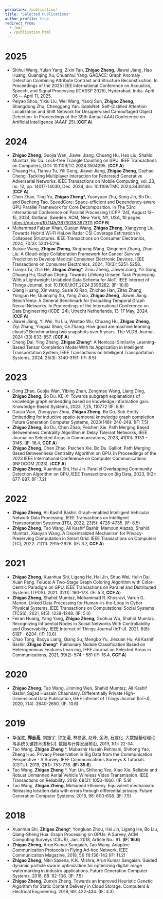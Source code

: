 ```yaml
---
permalink: /publication/
title: "Selected Publications"
author_profile: true
redirect_from: 
  - /md/
  - /publication.html
---
```

2025
====
- Shihui Wang, Yulan Yang, Zixin Tan, **Zhigao Zheng**, Jiawei Jiang, Hao Huang, Quanqing Xu, Chuanhui Yang. GADACE: Graph Anomaly Detection Combining
Attribute Contrast and Structure Reconstruction. In Proceedings of the 2025 IEEE International Conference on Acoustics, Speech, and Signal Processing (ICASSP 2025), Hyderabad, India. April 06 -- April 11, 2025.
- Peiyao Shou, Yixiu Liu, Wei Wang, Yaoqi Sun, **Zhigao Zheng**, Shangdong Zhu, Chenggang Yan. SdalsNet: Self-Distilled Attention Localization and Shift Network for Unsupervised Camouflaged Object Detection. In Proceedings of the 39th Annual AAAI Conference on Artificial Intelligence (AAAI' 25).(**CCF A**)

2024
=====
- **Zhigao Zheng**, Guojia Wan, Jiawei Jiang, Chuang Hu, Hao Liu, Shahid Mumtaz, Bo Du. Lock-free Triangle Counting on GPU. IEEE Transactions on Computers, DOI: 10.1109/TC.2024.3504295. (**CCF A**)
- Chuang Hu, Tianyu Tu, Yili Gong, Jiawei Jiang, **Zhigao Zheng**, Dazhao Cheng. Tackling Multiplayer Interaction for Federated Generative Adversarial Networks. IEEE Transactions on Mobile Computing, vol. 23, no. 12, pp. 14017-14030, Dec. 2024, doi: 10.1109/TMC.2024.3438148. (**CCF A**)
- Chen Zhao, Ting Yu, **Zhigao Zheng***, Yuanyuan Zhu, Song Jin, Bo Du, and Dacheng Tao. SpeedCore: Space-efficient and Dependency-aware GPU Parallel Framework for Core Decomposition. In The 53rd International Conference on Parallel Processing (ICPP ’24), August 12–15, 2024, Gotland, Sweden. ACM, New York, NY, USA, 10 pages. https://doi.org/10.1145/3673038.3673111 (**CCF B**)
- Muhammad Faizan Khan, Guojun Wang, **Zhigao Zheng**, Xiangyong Liu. Towards Hybrid Wi-Fi HaLow Radar CSI Coverage Estimation in Collapsed Structures. IEEE Transactions on Consumer Electronics, 2024, 70(3): 5201-5216.
- Suixue Wang, **Zhigao Zheng**, Xinghong Wang, Qingchen Zhang, Zhuo Liu. A Cloud-edge Collaboration Framework for Cancer Survival Prediction to Develop Medical Consumer Electronic Devices. IEEE Transactions on Consumer Electronics, 2024, 70(3): 5251-5258.
- Tianyu Tu, Zhili He, **Zhigao Zheng***, Zimu Zheng, Jiawei Jiang, Yili Gong, Chuang Hu, Dazhao Cheng. Towards Lifelong Unseen Task Processing With a Lightweight Unlabeled Data Schema for AIoT. IEEE Internet of Things Journal, doi: 10.1109/JIOT.2024.3396282. (IF: 10.6)
- Qiang Huang, Xin wang, Susie Xi Rao, Zhichao Han, Zitao Zhang, Yongjun He, Quanqing Xu, Yang Zhao, **Zhigao Zheng**, Jiawei Jiang. BenchTemp: A General Benchmark for Evaluating Temporal Graph Neural Networks. In Proceedings of the International Conference on Data Engineering (ICDE' 24), Utrecht Netherlands, 13-17 May, 2024. (**CCF A**)
- Jiawei Jiang, Yi Wei, Yu Liu, Wentao Wu, Chuang Hu, **Zhigao Zheng**, Ziyi Zhang, Yingxia Shao, Ce Zhang. How good are machine learning clouds? Benchmarking two snapshots over 5 years. The VLDB Journal, 2024 (33):833-857. (**CCF A**)
- Cheng Dai, Ying Zhang, **Zhigao Zheng***. A Nonlocal Similarity Learning-Based Tensor Completion Model With Its Application in Intelligent Transportation System, IEEE Transactions on Intelligent Transportation Systems, 2024, 25(3): 3140-3151. (IF: 8.5)

2023
=====
-	Dong Zhao, Guojia Wan, Yibing Zhan, Zengmao Wang, Liang Ding, **Zhigao Zheng**, Bo Du. KE-X: Towards subgraph explanations of knowledge graph embedding based on knowledge information gain. Knowledge-Based Systems, 2023, 7,25, 110772 (IF: 8.8)
- Guojia Wan, Zhengyun Zhou, **Zhigao Zheng**, Bo Du. Sub-Entity Embedding for inductive spatio-temporal knowledge graph completion. Future Generation Computer Systems, 2023(148): 240-249. (IF: 7.5)
- **Zhigao Zheng**, Bo Du, Chen Zhao, Peichen Xie. Path Merging Based Betweenness Centrality Algorithm in Delay Tolerant Networks, IEEE Journal on Selected Areas in Communications, 2023, 41(10): 3133 - 3145. (IF: 16.4, **CCF A**)
- **Zhigao Zheng**, Chen Zhao, Peichen Xie, Bo Du. Galliot: Path Merging Based Betweenness Centrality Algorithm on GPU. In Proceedings of the 2023 IEEE International Conference on Computer Communications (INFOCOM 2023). (**CCF A**)
- **Zhigao Zheng**, Xuanhua Shi, Hai Jin. Parallel Overlapping Community Detection Algorithm on GPU, IEEE Transactions on Big Data, 2023, 9(2): 677-687. (IF: 7.2)

2022
=====
-	**Zhigao Zheng**, Ali Kashif Bashir. Graph-enabled Intelligent Vehicular Network Data Processing, IEEE Transactions on Intelligent Transportation Systems (ITS), 2022. 23(5): 4726-4735. (IF: 8.5)
-	**Zhigao Zheng**, Tao Wang, Ali Kashif Bashir, Mamoun Alazab, Shahid Mumtaz, Xiaoyan Wang. A Decentralized Mechanism for Privacy-Preserving Computation in Smart Grid. IEEE Transactions on Computers (TC), 2022. 71(11): 2915-2926. (IF: 3.7, **CCF A**)

2021
=====
-	**Zhigao Zheng**, Xuanhua Shi, Ligang He, Hai Jin, Shuo Wei, Hulin Dai, Xuan Peng. Feluca: A Two-Stage Graph Coloring Algorithm with Color-Centric Paradigm on GPU. IEEE Transactions on Parallel and Distributed Systems (TPDS). 2021. 32(1): 160-173. (IF: 5.3, **CCF A**)
-	**Zhigao Zheng**, Shahid Mumtaz, Mohammad R. Khosravi, Varun G. Menon. Linked Data Processing for Human-in-the-Loop in Cyber Physical Systems, IEEE Transactions on Computational Social Systems (TCSS), 2021, 8(5): 1238-1248. (IF: 5.0)
-	Feiran Huang, Yang Yang, **Zhigao Zheng**, Guohua Wu, Shahid Mumtaz. Recognizing Influential Nodes in Social Networks With Controllability and Observability, IEEE Internet of Things Journal (IoT-J). 2021, 8(8): 6197 - 6204. (IF: 10.6)
-	Chao Tong, Baoyu Liang, Qiang Su, Mengbo Yu, Jiexuan Hu, Ali Kashif Bashir, **Zhigao Zheng***. Pulmonary Nodule Classification Based on Heterogeneous Features Learning, IEEE Journal on Selected Areas in Communications, 2021, 39(2): 574 - 581 (IF: 16.4, **CCF A**)

2020
=====
-	**Zhigao Zheng**, Tao Wang, Jinming Wen, Shahid Mumtaz, Ali Kashif Bashir, Sajjad Hussain Chauhdary. Differentially Private High-Dimensional Data Publication, IEEE Internet of Things Journal (IoT-J). 2020, 7(4): 2640-2650. (IF: 10.6)

2019
=====
- 华强胜, **郑志高**, 胡振宇, 钟芷漫, 林昌富, 赵峰, 金海, 石宣化. 大数据基础理论与系统关键技术浅析[J]. 数据与计算发展前沿, 2019, 1(1): 22-34.
-	Tao Wang, **Zhigao Zheng** *, Mubashir Husain Rehmani, Shihong Yao, Zheng Huo. Privacy Preservation in Big Data from the Communication Perspective - A Survey. IEEE Communications Surveys & Tutorials (CSTU). 2019, 21(1): 753-778. (**IF: 35.6**)
-	Tao Wang, **Zhigao Zheng** *, Yun Lin, Shihong Yao, Xiao Xie. Reliable and Robust Unmanned Aerial Vehicle Wireless Video Transmission. IEEE Transactions on Reliability. 2019, 68(3): 1050-1060. (IF: 5.9)
- Tao Wang, **Zhigao Zheng**, Mohamed Elhoseny. Equivalent mechanism: Releasing location data with errors through differential privacy. Future Generation Computer Systems. 2019, 98: 600-608. (IF: 7.5)

2018
=====
- Xuanhua Shi, **Zhigao Zheng***, Yongluan Zhou, Hai Jin, Ligang He, Bo Liu, Qiang-Sheng Hua. Graph Processing on GPUs: A Survey, ACM Computing Surveys (CSUR), Jan. 2018, Article No.: 81. (**IF: 16.6**)
-	**Zhigao Zheng**, Arun Kumar Sangaiah, Tao Wang. Adaptive Communication Protocols in Flying Ad-hoc Network. IEEE Communication Magazine, 2018, 56 (1):136-142 (IF: 11.2)
- **Zhigao Zheng**, Nitin Saxena, K.K. Mishra, Arun Kumar Sangaiah. Guided dynamic particle swarm optimization for optimizing digital image watermarking in industry applications. Future Generation Computer Systems. 2018, 88: 92-106. (IF: 7.5)
-	**Zhigao Zheng**, Zunxin Zheng. Towards an Improved Heuristic Genetic Algorithm for Static Content Delivery in Cloud Storage. Computers & Electrical Engineering. 2018, 69: 422-434. (IF: 4.3)
